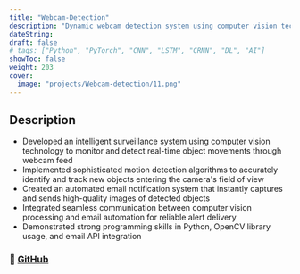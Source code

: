 ```yaml
---
title: "Webcam-Detection"
description: "Dynamic webcam detection system using computer vision technology to monitor and detect real-time object movements through webcam feed"
dateString:
draft: false
# tags: ["Python", "PyTorch", "CNN", "LSTM", "CRNN", "DL", "AI"]
showToc: false
weight: 203
cover:
  image: "projects/Webcam-detection/11.png"
---
```


## Description

- Developed an intelligent surveillance system using computer vision technology to monitor and detect real-time object movements through webcam feed
- Implemented sophisticated motion detection algorithms to accurately identify and track new objects entering the camera's field of view
- Created an automated email notification system that instantly captures and sends high-quality images of detected objects
- Integrated seamless communication between computer vision processing and email automation for reliable alert delivery
- Demonstrated strong programming skills in Python, OpenCV library usage, and email API integration

### 🔗 [GitHub](https://github.com/JEETDESAI25/email-webcam-detection)
